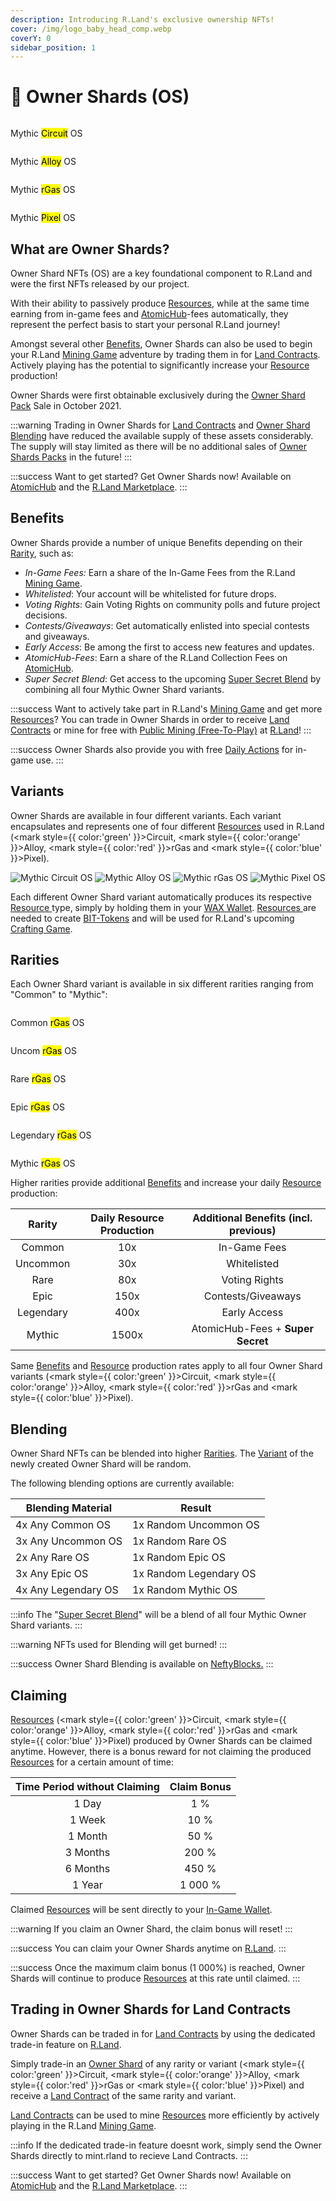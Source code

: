 ```yaml
---
description: Introducing R.Land's exclusive ownership NFTs!
cover: /img/logo_baby_head_comp.webp
coverY: 0
sidebar_position: 1
---
```


# 💎 Owner Shards (OS)

<div class="flex justify-center gap-2 flex-wrap">
<div>
    <img src="/img/Honeycam_2023-01-13_16-19-37.webp" alt="" />
    <p>Mythic <mark style={{ color:'green' }}>Circuit</mark> OS</p>
</div>
<div>
    <img src="/img/Honeycam_2023-01-13_16-19-22.webp" alt="" />
    <p>Mythic <mark style={{ color:'orange' }}>Alloy</mark> OS</p>
</div>
<div>
    <img src="/img/Honeycam_2023-01-13_16-19-55.webp" alt="" />
    <p>Mythic <mark style={{ color:'red' }}>rGas</mark> OS</p>
</div>
<div>
    <img src="/img/Honeycam_2023-01-13_16-19-47.webp" alt="" />
    <p>Mythic <mark style={{ color:'blue' }}>Pixel</mark> OS</p>
</div>
</div>

## What are Owner Shards?

Owner Shard NFTs (OS) are a key foundational component to R.Land and were the first NFTs released by our project.

With their ability to passively produce [Resources](/tokenomics/in-game-tokens/resources-alloy-circuit-pixel-rgas), while at the same time earning from in-game fees and [AtomicHub](https://wax.atomichub.io/market?collection\_name=rland\&order=desc\&sort=created\&symbol=WAX)-fees automatically, they represent the perfect basis to start your personal R.Land journey!&#x20;

Amongst several other [Benefits](owner-shards-os.md#benefits), Owner Shards can also be used to begin your R.Land [Mining Game](/gaming/r.land-mining-game/) adventure by trading them in for [Land Contracts](land-and-tool-contracts). Actively playing has the potential to significantly increase your [Resource](/tokenomics/in-game-tokens/resources-alloy-circuit-pixel-rgas) production!

Owner Shards were first obtainable exclusively during the [Owner Shard Pack](packs.md) Sale in October 2021.

:::warning
Trading in Owner Shards for [Land Contracts](land-and-tool-contracts.md) and [Owner Shard Blending](owner-shards-os.md#blending) have reduced the available supply of these assets considerably. The supply will stay limited as there will be no additional sales of [Owner Shards Packs](packs.md#os-packs) in the future!
:::

:::success
Want to get started? Get Owner Shards now! Available on [AtomicHub](https://wax.atomichub.io/market?collection\_name=rland\&order=desc\&schema\_name=owners\&sort=created\&symbol=WAX) and the [R.Land Marketplace](https://market.r.land).
:::

## Benefits

Owner Shards provide a number of unique Benefits depending on their [Rarity](owner-shards-os.md#rarities), such as:

* _In-Game Fees:_ Earn a share of the In-Game Fees from the R.Land [Mining Game](/gaming/r.land-mining-game/).
* _Whitelisted_: Your account will be whitelisted for future drops.
* _Voting Rights_: Gain Voting Rights on community polls and future project decisions.
* _Contests/Giveaways_: Get automatically enlisted into special contests and giveaways.
* _Early Access_: Be among the first to access new features and updates.
* _AtomicHub-Fees_: Earn a share of the R.Land Collection Fees on [AtomicHub](https://wax.atomichub.io/market?collection\_name=rland\&order=desc\&sort=created\&symbol=WAX).
* _Super Secret Blend_: Get access to the upcoming [Super Secret Blend](/upcoming-features/super-secret-blend) by combining all four Mythic Owner Shard variants.

:::success
Want to actively take part in R.Land's [Mining Game](/gaming/r.land-mining-game/) and get more [Resources](/tokenomics/in-game-tokens/resources-alloy-circuit-pixel-rgas)? You can trade in Owner Shards in order to receive [Land Contracts](land-and-tool-contracts.md) or mine for free with [Public Mining (Free-To-Play)](/gaming/r.land-mining-game/public-mining-free-to-play) at [R.Land](https://play.r.land/mine)!
:::

:::success
Owner Shards also provide you with free [Daily Actions](/tokenomics/in-game-tokens/actions-sa-da) for in-game use.&#x20;
:::

## Variants

Owner Shards are available in four different variants. Each variant encapsulates and represents one of four different [Resources](/tokenomics/in-game-tokens/resources-alloy-circuit-pixel-rgas) used in R.Land (<mark style={{ color:'green' }}>Circuit</mark>, <mark style={{ color:'orange' }}>Alloy</mark>, <mark style={{ color:'red' }}>rGas</mark> and <mark style={{ color:'blue' }}>Pixel</mark>).&#x20;


![Mythic Circuit OS](</img/Honeycam_2023-01-13_16-19-37.webp>) ![Mythic Alloy OS](</img/Honeycam_2023-01-13_16-19-22.webp>) ![Mythic rGas OS](</img/Honeycam_2023-01-13_16-19-55.webp>) ![Mythic Pixel OS](</img/Honeycam_2023-01-13_16-19-47.webp>)

Each different Owner Shard variant automatically produces its respective [Resource ](/tokenomics/in-game-tokens/resources-alloy-circuit-pixel-rgas)type, simply by holding them in your [WAX Wallet](/essentials/r.land-in-game-wallet-vs.-wax-wallet). [Resources ](/tokenomics/in-game-tokens/resources-alloy-circuit-pixel-rgas)are needed to create [BIT-Tokens](/tokenomics/bit-token) and will be used for R.Land's upcoming [Crafting Game](/upcoming-features/r.land-crafting-game).&#x20;

## Rarities

Each Owner Shard variant is available in six different rarities ranging from "Common" to "Mythic":&#x20;

<div class="flex justify-center gap-1">

<div>
<img src="/img/rgas_common.webp" alt="" />
<p>Common <mark style={{ color:'red' }}>rGas</mark> OS</p>
</div>
<div>
<img src="/img/rgas_uncommon.webp" alt="" />
<p>Uncom <mark style={{ color:'red' }}>rGas</mark> OS</p>
</div>
<div>
<img src="/img/rgas_rare.webp" alt="" />
<p>Rare <mark style={{ color:'red' }}>rGas</mark> OS</p>
</div>
<div>
<img src="/img/rgas_epic.webp" alt="" />
<p>Epic <mark style={{ color:'red' }}>rGas</mark> OS</p>
</div>
<div>
<img src="/img/rgas_legendary.webp" alt="" />
<p>Legendary <mark style={{ color:'red' }}>rGas</mark> OS</p>
</div>
<div>
<img src="/img/rgas_mythic.webp" alt="" />
<p>Mythic <mark style={{ color:'red' }}>rGas</mark> OS</p>
</div>
</div>

Higher rarities provide additional [Benefits](owner-shards-os.md#benefits) and increase your daily [Resource](/tokenomics/in-game-tokens/resources-alloy-circuit-pixel-rgas) production:

|   Rarity  | Daily Resource Production | Additional Benefits (incl. previous) |
| :-------: | :-----------------------: | :----------------------------------: |
|   Common  |            10x            |             In-Game Fees             |
|  Uncommon |            30x            |              Whitelisted             |
|    Rare   |            80x            |             Voting Rights            |
|    Epic   |            150x           |          Contests/Giveaways          |
| Legendary |            400x           |             Early Access             |
|   Mythic  |           1500x           |   AtomicHub-Fees + **Super Secret**  |

Same [Benefits](owner-shards-os.md#benefits) and [Resource](/tokenomics/in-game-tokens/resources-alloy-circuit-pixel-rgas) production rates apply to all four Owner Shard variants (<mark style={{ color:'green' }}>Circuit</mark>, <mark style={{ color:'orange' }}>Alloy</mark>, <mark style={{ color:'red' }}>rGas</mark> and <mark style={{ color:'blue' }}>Pixel</mark>).

## Blending

Owner Shard NFTs can be blended into higher [Rarities](owner-shards-os.md#rarities). The [Variant](owner-shards-os.md#variants) of the newly created Owner Shard will be random.

The following blending options are currently available:

| Blending Material   | Result                 |
| ------------------- | ---------------------- |
| 4x Any Common OS    | 1x Random Uncommon OS  |
| 3x Any Uncommon OS  | 1x Random Rare OS      |
| 2x Any Rare OS      | 1x Random Epic OS      |
| 3x Any Epic OS      | 1x Random Legendary OS |
| 4x Any Legendary OS | 1x Random Mythic OS    |

:::info
The "[Super Secret Blend](/upcoming-features/super-secret-blend)" will be a blend of all four Mythic Owner Shard variants.
:::

:::warning
NFTs used for Blending will get burned!
:::

:::success
Owner Shard Blending is available on [NeftyBlocks.](https://neftyblocks.com/c/rland/blends)
:::

## Claiming

[Resources](/tokenomics/in-game-tokens/resources-alloy-circuit-pixel-rgas) (<mark style={{ color:'green' }}>Circuit</mark>, <mark style={{ color:'orange' }}>Alloy</mark>, <mark style={{ color:'red' }}>rGas</mark> and <mark style={{ color:'blue' }}>Pixel</mark>) produced by Owner Shards can be claimed anytime. However, there is a bonus reward for not claiming the produced [Resources](/tokenomics/in-game-tokens/resources-alloy-circuit-pixel-rgas) for a certain amount of time:

| Time Period without Claiming | Claim Bonus |
| :--------------------------: | :---------: |
|             1 Day            |     1 %     |
|            1 Week            |     10 %    |
|            1 Month           |     50 %    |
|           3 Months           |    200 %    |
|           6 Months           |    450 %    |
|            1 Year            |    1 000 %  |

Claimed [Resources](/tokenomics/in-game-tokens/resources-alloy-circuit-pixel-rgas) will be sent directly to your [In-Game Wallet](/essentials/r.land-in-game-wallet-vs.-wax-wallet).

:::warning
If you claim an Owner Shard, the claim bonus will reset!
:::

:::success
You can claim your Owner Shards anytime on [R.Land](https://play.r.land/nfts/claim).
:::

:::success
Once the maximum claim bonus (1 000%) is reached, Owner Shards will continue to produce [Resources](/tokenomics/in-game-tokens/resources-alloy-circuit-pixel-rgas) at this rate until claimed.
:::

## Trading in Owner Shards for Land Contracts

Owner Shards can be traded in for [Land Contracts](land-and-tool-contracts.md) by using the dedicated trade-in feature on [R.Land](https://r.land/tradein).&#x20;

Simply trade-in an [Owner Shard](owner-shards-os.md) of any rarity or variant (<mark style={{ color:'green' }}>Circuit</mark>, <mark style={{ color:'orange' }}>Alloy</mark>, <mark style={{ color:'red' }}>rGas</mark> or <mark style={{ color:'blue' }}>Pixel</mark>) and receive a [Land Contract](land-and-tool-contracts.md) of the same rarity and variant.

[Land Contracts](land-and-tool-contracts.md) can be used to mine [Resources](/tokenomics/in-game-tokens/resources-alloy-circuit-pixel-rgas) more efficiently by actively playing in the R.Land [Mining Game](/gaming/r.land-mining-game/).

:::info
If the dedicated trade-in feature doesnt work, simply send the Owner Shards directly to mint.rland to recieve Land Contracts.
:::

:::success
Want to get started? Get Owner Shards now! Available on [AtomicHub](https://wax.atomichub.io/market?collection\_name=rland\&order=desc\&schema\_name=owners\&sort=created\&symbol=WAX) and the [R.Land Marketplace](https://market.r.land).
:::
